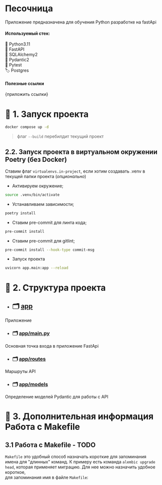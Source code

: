 # Песочница
Приложение предназначена для обучения Python разработке
на fastApi

#### Используемый стек:
🐍 Python3.11  
🐍 FastAPI  
🐍 SQLAlchemy2  
🐍 Pydantic2  
🐍 Pytest  
🏷️ Postgres  

#### Полезные ссылки
{приложить ссылки}

# 📗 1. Запуск проекта
```bash
docker compose up -d
```
> флаг `--build` перебилдит текущий проект

## 2.2. Запуск проекта в виртуальном окружении Poetry (без Docker)
Ставим флаг `virtualenvs.in-project`, если хотим создавать .venv в  
текущей папки проекта (_опционально_)

- Активируем окружение;
```bash
source .venv/bin/activate
```

- Устанавливаем зависимости;
```bash
poetry install 
```
- Ставим pre-commit для линта кода;
```bash
pre-commit install
```
- Ставим pre-commit для gitlint;
```bash
pre-commit install --hook-type commit-msg
```
- Запуск проекта
```bash
uvicorn app.main:app --reload
```
# 📗 2.  Структура проекта
- ## 🗂️ [app](./app/README.md) 
Приложение
- ### 🗂️ [app/main.py](./app/README.md) 
Основная точка входа в приложение FastApi
- ### 🗂️ [app/routes](./app/README.md) 
Маршруты API
- ### 🗂️ [app/models](./app/README.md) 
Определение моделей Pydantic для работы с API


# 📗 3. Дополнительная информация  Работа c Makefile

## 3.1 Работа c Makefile - TODO

`Makefile` это удобный способ назначать короткие для запоминания имена для  "длинных"
команд.
К примеру есть команда `alembic upgrade head`, которая применяет миграцию. Для нее можно
назначить удобное короткое,  
для запоминания имя в файле `Makefile`: